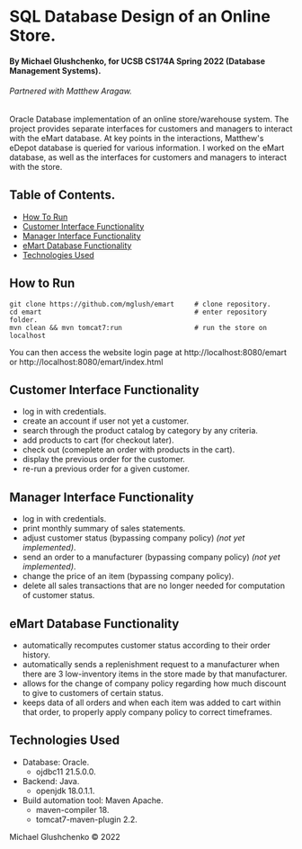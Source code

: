 # SQL Database Design of an Online Store.
#### By Michael Glushchenko, for UCSB CS174A Spring 2022 (Database Management Systems).
###### Partnered with Matthew Aragaw.
Oracle Database implementation of an online store/warehouse system. The project provides separate interfaces for customers and managers to interact with the eMart database. At key points in the interactions, Matthew's eDepot database is queried for various information. I worked on the eMart database, as well as the interfaces for customers and managers to interact with the store.

## Table of Contents.
* [How To Run](https://github.com/mglush/emart/blob/main/README.md#how-to-run)
* [Customer Interface Functionality](https://github.com/mglush/emart/blob/main/README.md#customer-interface-functionality)
* [Manager Interface Functionality](https://github.com/mglush/emart/blob/main/README.md#manager-interface-functionality)
* [eMart Database Functionality](https://github.com/mglush/emart/blob/main/README.md#emart-database-functionality)
* [Technologies Used](https://github.com/mglush/emart/blob/main/README.md#technologies-used)

## How to Run
~~~
git clone https://github.com/mglush/emart     # clone repository.
cd emart                                      # enter repository folder.
mvn clean && mvn tomcat7:run                  # run the store on localhost
~~~
You can then access the website login page at http://localhost:8080/emart or http://localhost:8080/emart/index.html

## Customer Interface Functionality
  - log in with credentials.
  - create an account if user not yet a customer.
  - search through the product catalog by category by any criteria.
  - add products to cart (for checkout later).
  - check out (comeplete an order with products in the cart).
  - display the previous order for the customer.
  - re-run a previous order for a given customer.

## Manager Interface Functionality
  - log in with credentials.
  - print monthly summary of sales statements.
  - adjust customer status (bypassing company policy) *(not yet implemented)*.
  - send an order to a manufacturer (bypassing company policy) *(not yet implemented)*.
  - change the price of an item (bypassing company policy).
  - delete all sales transactions that are no longer needed for computation of customer status.

## eMart Database Functionality
  - automatically recomputes customer status according to their order history.
  - automatically sends a replenishment request to a manufacturer when there are 3 low-inventory items in the store made by that manufacturer.
  - allows for the change of company policy regarding how much discount to give to customers of certain status.
  - keeps data of all orders and when each item was added to cart within that order, to properly apply company policy to correct timeframes.

## Technologies Used
  - Database: Oracle.
    - ojdbc11 21.5.0.0.<br />
  - Backend: Java.
    - openjdk 18.0.1.1.<br />
  - Build automation tool: Maven Apache.
    - maven-compiler 18.
    - tomcat7-maven-plugin 2.2.

Michael Glushchenko &copy; 2022
